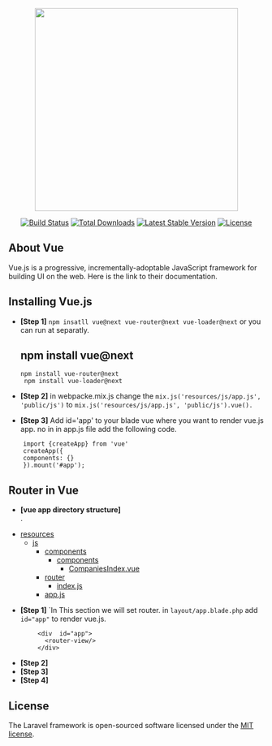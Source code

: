<p align="center"><a href="https://laravel.com" target="_blank"><img src="https://raw.githubusercontent.com/laravel/art/master/logo-lockup/5%20SVG/2%20CMYK/1%20Full%20Color/laravel-logolockup-cmyk-red.svg" width="400"></a></p>

<p align="center">
<a href="https://travis-ci.org/laravel/framework"><img src="https://travis-ci.org/laravel/framework.svg" alt="Build Status"></a>
<a href="https://packagist.org/packages/laravel/framework"><img src="https://img.shields.io/packagist/dt/laravel/framework" alt="Total Downloads"></a>
<a href="https://packagist.org/packages/laravel/framework"><img src="https://img.shields.io/packagist/v/laravel/framework" alt="Latest Stable Version"></a>
<a href="https://packagist.org/packages/laravel/framework"><img src="https://img.shields.io/packagist/l/laravel/framework" alt="License"></a>
</p>

## About Vue
Vue.js is a progressive, incrementally-adoptable JavaScript framework for building UI on the web.
Here is the link to their documentation.
 
## Installing Vue.js
- **[Step 1]**
    ```npm insatll vue@next vue-router@next vue-loader@next```
    or you can run at separatly.
    ##    npm install vue@next   
    ```npm install vue-router@next```  
    ``` npm install vue-loader@next```
- **[Step 2]**
        in webpacke.mix.js change the 
    ```mix.js('resources/js/app.js', 'public/js')```
    to 
    ```mix.js('resources/js/app.js', 'public/js').vue().```
        
- **[Step 3]**
    Add id='app' to your blade vue where you want to render vue.js app.
    no in in app.js file add the following code.
```
    import {createApp} from 'vue' 
    createApp({  
    components: {}
    }).mount('#app');
``` 
## Router in Vue

- **[vue app directory structure]** <br/> 
. 
 * [resources](./resources)
   * [js](./resources/js)
     * [components](./components)
        * [components](./components)
           * [CompaniesIndex.vue](./resources/js/components/companies/ComponiesIndex.vue)
     * [router](./resources/js/router)
        * [index.js](./resources/js/router/index.js)
     * [app.js](./dir1/file12.ext) 


- **[Step 1]**
`In This section we will set router.
in ```layout/app.blade.php``` add  ```id="app"``` to render vue.js.
```
        <div  id="app"> 
          <router-view/>   
        </div>
``` 

- **[Step 2]**
- **[Step 3]**
- **[Step 4]**

## License

The Laravel framework is open-sourced software licensed under the [MIT license](https://opensource.org/licenses/MIT).
